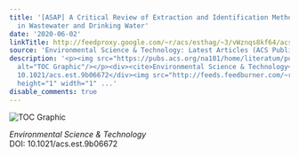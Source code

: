 ```yaml
---
title: '[ASAP] A Critical Review of Extraction and Identification Methods of Microplastics
  in Wastewater and Drinking Water'
date: '2020-06-02'
linkTitle: http://feedproxy.google.com/~r/acs/esthag/~3/vWznqs8kf64/acs.est.9b06672
source: 'Environmental Science & Technology: Latest Articles (ACS Publications)'
description: '<p><img src="https://pubs.acs.org/na101/home/literatum/publisher/achs/journals/content/esthag/0/esthag.ahead-of-print/acs.est.9b06672/20200602/images/medium/es9b06672_0001.gif"
  alt="TOC Graphic"/></p><div><cite>Environmental Science & Technology</cite></div><div>DOI:
  10.1021/acs.est.9b06672</div><img src="http://feeds.feedburner.com/~r/acs/esthag/~4/vWznqs8kf64"
  height="1" width="1" ...'
disable_comments: true
---
```

<p><img src="https://pubs.acs.org/na101/home/literatum/publisher/achs/journals/content/esthag/0/esthag.ahead-of-print/acs.est.9b06672/20200602/images/medium/es9b06672_0001.gif" alt="TOC Graphic"/></p><div><cite>Environmental Science & Technology</cite></div><div>DOI: 10.1021/acs.est.9b06672</div><img src="http://feeds.feedburner.com/~r/acs/esthag/~4/vWznqs8kf64" height="1" width="1" ...